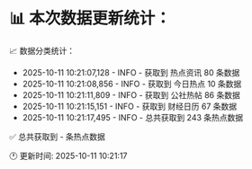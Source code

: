 📊 本次数据更新统计：
==========================

📈 数据分类统计：
- 2025-10-11 10:21:07,128 - INFO - 获取到 热点资讯 80 条数据
- 2025-10-11 10:21:08,856 - INFO - 获取到 今日热点 10 条数据
- 2025-10-11 10:21:11,809 - INFO - 获取到 公社热帖 86 条数据
- 2025-10-11 10:21:15,151 - INFO - 获取到 财经日历 67 条数据
- 2025-10-11 10:21:17,495 - INFO - 总共获取到 243 条热点数据

✅ 总共获取到 - 条热点数据

🕐 更新时间: 2025-10-11 10:21:17
